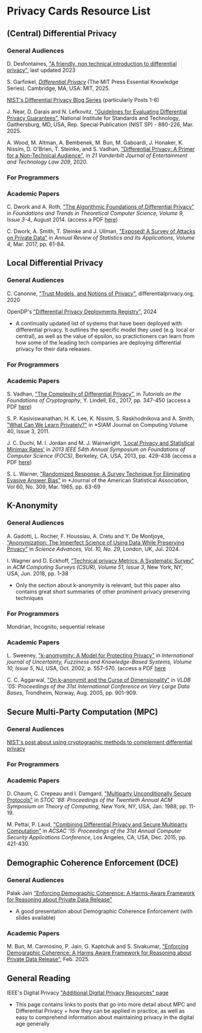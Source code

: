 # Privacy Cards Resource List

## (Central) Differential Privacy

### General Audiences

D. Desfontaines, ["A friendly, non technical introduction to differential privacy"](https://desfontain.es/blog/friendly-intro-to-differential-privacy.html), last updated 2023

S. Garfinkel, [*Differential Privacy*](https://direct.mit.edu/books/book/5935/Differential-Privacy) (The MIT Press Essential Knowledge Series). Cambridge, MA, USA: MIT, 2025.

[NIST's Differential Privacy Blog Series](https://www.nist.gov/itl/applied-cybersecurity/privacy-engineering/collaboration-space/blog-series/differential-privacy) (particularly Posts 1-6)

J. Near, D. Darais and N. Lefkovitz, ["Guidelines for Evaluating Differential Privacy Guarantees"](https://www.nist.gov/publications/guidelines-evaluating-differential-privacy-guarantees), National Institute for Standards and Technology, Gaithersburg, MD, USA, Rep. Special Publication (NIST SP) - 880-226, Mar. 2025. 

A. Wood, M. Altman, A. Bembenek, M. Bun, M. Gaboardi, J. Honaker, K. Nissim, D. O'Brien, T. Steinke, and S. Vadhan, ["Differential Privacy: A Primer for a Non-Technical Audience"](https://scholarship.law.vanderbilt.edu/jetlaw/vol21/iss1/4/ ), in *21 Vanderbilt Journal of Entertainment and Technology Law 209*, 2020.

### For Programmers

### Academic Papers

C. Dwork and A. Roth, ["The Algorithmic Foundations of Differential Privacy"](https://dl.acm.org/doi/10.1561/0400000042) in *Foundations and Trends in Theoretical Computer Science, Volume 9, Issue 3-4*, August 2014. (access a PDF [here](https://projects.iq.harvard.edu/files/privacytools/files/the_algorithmic_foundations_of_differential_privacy.pdf)) 

C. Dwork, A. Smith, T. Steinke and J. Ullman, ["Exposed! A Survey of Attacks on Private Data"](https://www.annualreviews.org/content/journals/10.1146/annurev-statistics-060116-054123) in *Annual Review of Statistics and Its Applications, Volume 4*, Mar. 2017, pp. 61-84.

## Local Differential Privacy

### General Audiences

C. Canonne, ["Trust Models, and Notions of Privacy"](https://differentialprivacy.org/trustmodels/), differentialprivacy.org, 2020

OpenDP's ["Differential Privacy Deployments Registry"](https://registry.oblivious.com/), 2024 
- A continually updated list of systems that have been deployed with differential privacy. It outlines the specific model they used (e.g. local or central), as well as the value of epsilon, so practictioners can learn from how some of the leading tech companies are deploying differential privacy for their data releases.

### For Programmers

### Academic Papers

S. Vadhan, ["The Complexity of Differential Privacy"](https://link.springer.com/chapter/10.1007/978-3-319-57048-8_7), in *Tutorials on the Foundations of Cryptography*, Y. Lindell, Ed., 2017, pp. 347-450 (access a PDF [here](https://salil.seas.harvard.edu/publications/complexity-differential-privacy))

S. P. Kasiviswanathan, H. K. Lee, K. Nissim, S. Raskhodnikova and A. Smith, ["What Can We Learn Privately?"](https://epubs.siam.org/doi/10.1137/090756090) in *SIAM Journal on Computing Volume 40, Issue 3, 2011. 

J. C. Duchi, M. I. Jordan and M. J. Wainwright, ['Local Privacy and Statistical Minimax Rates'](https://www.computer.org/csdl/proceedings-article/focs/2013/5135a429/12OmNBqMDpF) in *2013 IEEE 54th Annual Symposium on Foundations of Computer Science (FOCS)*, Berkeley, CA, USA, 2013, pp. 429-438 (access a PDF [here](https://arxiv.org/pdf/1302.3203v2))

S. L. Warner, ["Randomized Response: A Survey Technique For Eliminating Evasive Answer Bias"](https://www.jstor.org/stable/2283137?seq=1) in *Journal of the American Statistical Association, Vol 60, No. 309, Mar. 1965, pp. 63-69 

## K-Anonymity

### General Audiences

A. Gadotti, L. Rocher, F. Houssiau, A. Cretu and Y. De Montjoye, ["Anonymization: The Imperfect Science of Using Data While Preserving Privacy"](https://www.science.org/doi/10.1126/sciadv.adn7053) in *Science Advances, Vol. 10, No. 29*, London, UK, Jul. 2024.  

I. Wagner and D. Eckhoff, ["Technical privacy Metrics: A Systematic Survey"](https://dl.acm.org/doi/abs/10.1145/3168389) in *ACM Computing Surveys (CSUR), Volume 51, Issue 3*, New York, NY, USA, Jun. 2018, pp. 1-38 
- Only the section about k-anonymity is relevant, but this paper also contains great short summaries of other prominent privacy preserving techniques 

### For Programmers

Mondrian, Incognito, sequential release

### Academic Papers

L. Sweeney, ["k-anomymity: A Model for Protecting Privacy"](https://dl.acm.org/doi/10.1142/S0218488502001648) in *International journal of Uncertainty, Fuzziness and Knowledge-Based Systems, Volume 10, Issue 5*, NJ, USA, Oct. 2002, p. 557-570. (access a PDF [here](https://epic.org/wp-content/uploads/privacy/reidentification/Sweeney_Article.pdf)

C. C. Aggarwal, ["On k-anonymit and the Curse of Dimensionality"](https://dl.acm.org/doi/10.5555/1083592.1083696) in *VLDB '05: Proceedings of the 31st International Conference on Very Large Data Bases*, Trondheim, Norway, Aug. 2005, pp. 901-909. 

## Secure Multi-Party Computation (MPC)

### General Audiences

[NIST's post about using cryptographic methods to complement differential privacy](https://www.nist.gov/blogs/cybersecurity-insights/privacy-enhancing-cryptography-complement-differential-privacy) 

### For Programmers

### Academic Papers

D. Chaum, C. Crepeau and I. Damgard, ["Multiparty Unconditionally Secure Protocols"](https://dl.acm.org/doi/10.1145/62212.62214) in *STOC '88: Proceedings of the Twentieth Annual ACM Symposium on Theory of Computing*, New York, NY, USA, Jan. 1988, pp. 11-19. 

M. Pettai, P. Laud, ["Combining Differential Privacy and Secure Multiparty Computation"](https://dl.acm.org/doi/10.1145/2818000.2818027) in *ACSAC '15: Proceedings of the 31st Annual Computer Security Applications Conference*, Los Angeles, CA, USA, Dec. 2015, pp. 421-430. 

## Demographic Coherence Enforcement (DCE)

### General Audiences

Palak Jain ["Enforcing Demographic Coherence: A Harms-Aware Framework for Reasoning about Private Data Release"](https://sites.google.com/view/tcsplus/welcome/past-talks/2024-2025?authuser=0#h.pu1si0na2uta)
- A good presentation about Demographic Coherence Enforcement (with slides available)

### Academic Papers

M. Bun, M. Carmosino, P. Jain, G. Kaptchuk and S. Sivakumar, ["Enforcing Demographic Coherence: A Harms Aware Framework for Reasoning about Private Data Release"](https://arxiv.org/abs/2502.02709), Feb. 2025.

## General Reading

IEEE's Digital Privacy ["Additional Digital Privacy Resources" page](https://digitalprivacy.ieee.org/publications/topics/)
- This page contains links to posts that go into more detail about MPC and Differential Privacy + how they can be applied in practice, as well as easy to comprehend information about maintaining privacy in the digital age generally 
